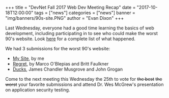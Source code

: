 +++
title = "DevNet Fall 2017 Web Dev Meeting Recap"
date = "2017-10-18T12:00:00"
tags = ["news"]
categories = ["news"]
banner = "img/banners/90s-site.PNG"
author = "Evan Dixon"
+++

Last Wednesday, everyone had a good time learning the basics of web development, including participating in to see who could make the worst 90's website. Look [here](https://docs.google.com/document/d/e/2PACX-1vRMlx0gKcE3HweJuuVOyMUE1IA_MS_66AK9denkvrlIZ18kSMuEe2szXdAJqK5Zs3zElp5Fl3S3wNy0/pub) for a complete list of what happened.

We had 3 submissions for the worst 90's website:

* [My Site](http://90s.uniquegeeks.net/), by me
* [Regret](http://90s.uniquegeeks.net/regret/regret.html), by Marco O'Blepias and Britt Faulkner
* [Ducks](http://90s.uniquegeeks.net/ducks/Ducks.html), James Chandler Musgrove and John Grogan

Come to the next meeting this Wednesday the 25th to vote for ~~the best~~ ~~the worst~~ your favorite submissions and attend Dr. Wes McGrew's presentation on application security testing. 